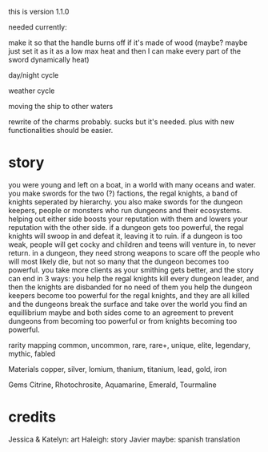this is version 1.1.0

needed currently:

make it so that the handle burns off if it's made of wood (maybe? maybe just set it as it as a low max heat and then I can make every part of the sword dynamically heat)

day/night cycle

weather cycle

moving the ship to other waters

rewrite of the charms probably. sucks but it's needed. plus with new functionalities should be easier.




# story
you were young and left on a boat, in a world with many oceans and water. you make swords for the two (?) factions, 
the regal knights, a band of knights seperated by hierarchy. you also make swords for the dungeon keepers, people 
or monsters who run dungeons and their ecosystems. helping out either side boosts your reputation with them and 
lowers your reputation with the other side.
if a dungeon gets too powerful, the regal knights will swoop in and defeat it, leaving it to ruin. if a dungeon 
is too weak, people will get cocky and children and teens will venture in, to never return.
in a dungeon, they need strong weapons to scare off the people who will most likely die, but not so many that 
the dungeon becomes too powerful.
you take more clients as your smithing gets better, and the story can end in 3 ways:
you help the regal knights kill every dungeon leader, and then the knights are disbanded for no need of them
you help the dungeon keepers become too powerful for the regal knights, and they are all killed and the dungeons 
break the surface and take over the world
you find an equillibrium maybe and both sides come to an agreement to prevent dungeons from becoming too powerful 
or from knights becoming too powerful.


rarity mapping
common, uncommon, rare, rare+, unique, elite, legendary, mythic, fabled

Materials
copper, silver, lomium, thanium, titanium, lead, gold, iron

Gems
Citrine, Rhotochrosite, Aquamarine, Emerald, Tourmaline

# credits
Jessica & Katelyn: art
Haleigh: story
Javier maybe: spanish translation